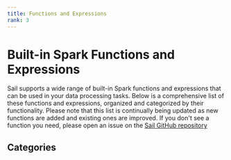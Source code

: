 ```yaml
---
title: Functions and Expressions
rank: 3
---
```


# Built-in Spark Functions and Expressions

Sail supports a wide range of built-in Spark functions and expressions that can be used in your data processing tasks.
Below is a comprehensive list of these functions and expressions, organized and categorized by their functionality.
Please note that this list is continually being updated as new functions are added and existing ones are improved.
If you don't see a function you need, please open an issue on
the [Sail GitHub repository](https://github.com/lakehq/sail)

## Categories

<PageList :data="data" :prefix="['guide', 'functions']" />

<script setup>
import PageList from "@theme/components/PageList.vue";
import { data } from "./index.data.ts";
</script>

